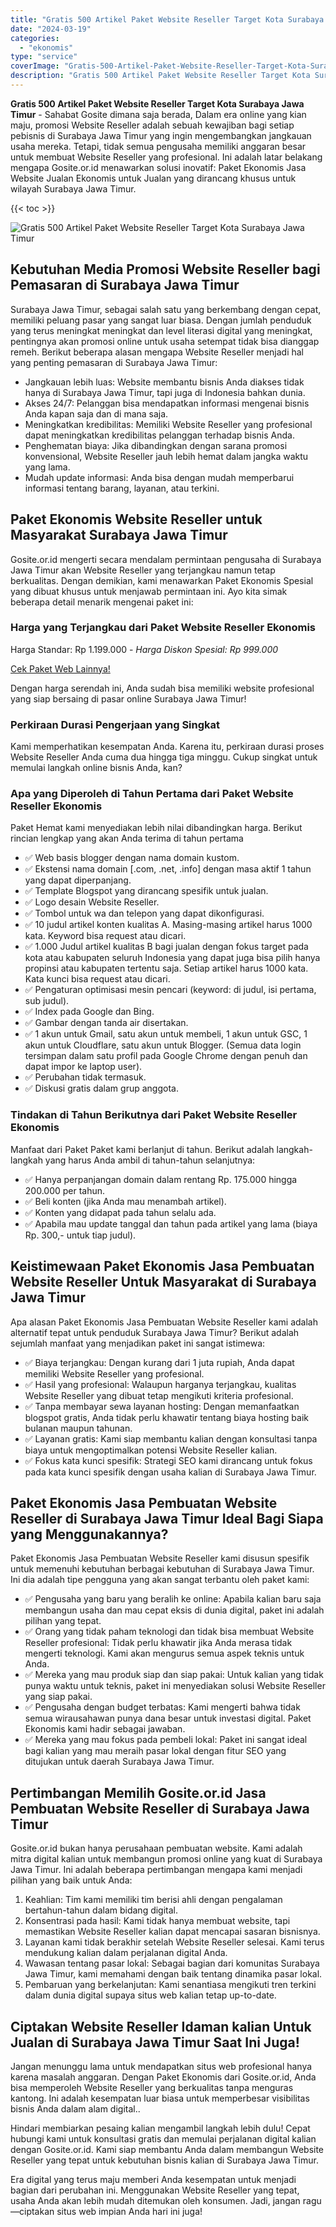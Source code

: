 ```yaml
---
title: "Gratis 500 Artikel Paket Website Reseller Target Kota Surabaya Jawa Timur"
date: "2024-03-19"
categories: 
  - "ekonomis"
type: "service"
coverImage: "Gratis-500-Artikel-Paket-Website-Reseller-Target-Kota-Surabaya-Jawa-Timur.png"
description: "Gratis 500 Artikel Paket Website Reseller Target Kota Surabaya Jawa Timur. Era digital yang terus maju memberi Anda kesempatan untuk menjadi bagian dari peru..."
---
```


**Gratis 500 Artikel Paket Website Reseller Target Kota Surabaya Jawa Timur** - Sahabat Gosite dimana saja berada, Dalam era online yang kian maju, promosi Website Reseller adalah sebuah kewajiban bagi setiap pebisnis di Surabaya Jawa Timur yang ingin mengembangkan jangkauan usaha mereka. Tetapi, tidak semua pengusaha memiliki anggaran besar untuk membuat Website Reseller yang profesional. Ini adalah latar belakang mengapa Gosite.or.id menawarkan solusi inovatif: Paket Ekonomis Jasa Website Jualan Ekonomis untuk Jualan yang dirancang khusus untuk wilayah Surabaya Jawa Timur.

{{< toc >}}

![Gratis 500 Artikel Paket Website Reseller Target Kota Surabaya Jawa Timur](/images/ekonomis/Gratis-500-Artikel-Paket-Website-Reseller-Target-Kota-Surabaya-Jawa-Timur.png)

## Kebutuhan Media Promosi Website Reseller bagi Pemasaran di Surabaya Jawa Timur

Surabaya Jawa Timur, sebagai salah satu yang berkembang dengan cepat, memiliki peluang pasar yang sangat luar biasa. Dengan jumlah penduduk yang terus meningkat meningkat dan level literasi digital yang meningkat, pentingnya akan promosi online untuk usaha setempat tidak bisa dianggap remeh. Berikut beberapa alasan mengapa Website Reseller menjadi hal yang penting pemasaran di Surabaya Jawa Timur:

- Jangkauan lebih luas: Website membantu bisnis Anda diakses tidak hanya di Surabaya Jawa Timur, tapi juga di Indonesia bahkan dunia.
- Akses 24/7: Pelanggan bisa mendapatkan informasi mengenai bisnis Anda kapan saja dan di mana saja.
- Meningkatkan kredibilitas: Memiliki Website Reseller yang profesional dapat meningkatkan kredibilitas pelanggan terhadap bisnis Anda.
- Penghematan biaya: Jika dibandingkan dengan sarana promosi konvensional, Website Reseller jauh lebih hemat dalam jangka waktu yang lama.
- Mudah update informasi: Anda bisa dengan mudah memperbarui informasi tentang barang, layanan, atau terkini.

## Paket Ekonomis Website Reseller untuk Masyarakat Surabaya Jawa Timur

Gosite.or.id mengerti secara mendalam permintaan pengusaha di Surabaya Jawa Timur akan Website Reseller yang terjangkau namun tetap berkualitas. Dengan demikian, kami menawarkan Paket Ekonomis Spesial yang dibuat khusus untuk menjawab permintaan ini. Ayo kita simak beberapa detail menarik mengenai paket ini:

### Harga yang Terjangkau dari Paket Website Reseller Ekonomis

<a class="cta-button">Harga Standar: Rp 1.199.000 - <em>Harga Diskon Spesial: Rp 999.000</em></a>

<a href="/jasa-web/" class="cta-button">Cek Paket Web Lainnya!</a>

Dengan harga serendah ini, Anda sudah bisa memiliki website profesional yang siap bersaing di pasar online Surabaya Jawa Timur!

### Perkiraan Durasi Pengerjaan yang Singkat

Kami memperhatikan kesempatan Anda. Karena itu, perkiraan durasi proses Website Reseller Anda cuma dua hingga tiga minggu. Cukup singkat untuk memulai langkah online bisnis Anda, kan?

### Apa yang Diperoleh di Tahun Pertama dari Paket Website Reseller Ekonomis

Paket Hemat kami menyediakan lebih nilai dibandingkan harga. Berikut rincian lengkap yang akan Anda terima di tahun pertama

- ✅ Web basis blogger dengan nama domain kustom.
- ✅ Ekstensi nama domain \[.com, .net, .info\] dengan masa aktif 1 tahun yang dapat diperpanjang.
- ✅ Template Blogspot yang dirancang spesifik untuk jualan.
- ✅ Logo desain Website Reseller.
- ✅ Tombol untuk wa dan telepon yang dapat dikonfigurasi.
- ✅ 10 judul artikel konten kualitas A. Masing-masing artikel harus 1000 kata. Keyword bisa request atau dicari.
- ✅ 1.000 Judul artikel kualitas B bagi jualan dengan fokus target pada kota atau kabupaten seluruh Indonesia yang dapat juga bisa pilih hanya propinsi atau kabupaten tertentu saja. Setiap artikel harus 1000 kata. Kata kunci bisa request atau dicari.
- ✅ Pengaturan optimisasi mesin pencari (keyword: di judul, isi pertama, sub judul).
- ✅ Index pada Google dan Bing.
- ✅ Gambar dengan tanda air disertakan.
- ✅ 1 akun untuk Gmail, satu akun untuk membeli, 1 akun untuk GSC, 1 akun untuk Cloudflare, satu akun untuk Blogger. (Semua data login tersimpan dalam satu profil pada Google Chrome dengan penuh dan dapat impor ke laptop user).
- ✅ Perubahan tidak termasuk.
- ✅ Diskusi gratis dalam grup anggota.

### Tindakan di Tahun Berikutnya dari Paket Website Reseller Ekonomis

Manfaat dari Paket Paket kami berlanjut di tahun. Berikut adalah langkah-langkah yang harus Anda ambil di tahun-tahun selanjutnya:

- ✅ Hanya perpanjangan domain dalam rentang Rp. 175.000 hingga 200.000 per tahun.
- ✅ Beli konten (jika Anda mau menambah artikel).
- ✅ Konten yang didapat pada tahun selalu ada.
- ✅ Apabila mau update tanggal dan tahun pada artikel yang lama (biaya Rp. 300,- untuk tiap judul).

## Keistimewaan Paket Ekonomis Jasa Pembuatan Website Reseller Untuk Masyarakat di Surabaya Jawa Timur

Apa alasan Paket Ekonomis Jasa Pembuatan Website Reseller kami adalah alternatif tepat untuk penduduk Surabaya Jawa Timur? Berikut adalah sejumlah manfaat yang menjadikan paket ini sangat istimewa:

- ✅ Biaya terjangkau: Dengan kurang dari 1 juta rupiah, Anda dapat memiliki Website Reseller yang profesional.
- ✅ Hasil yang profesional: Walaupun harganya terjangkau, kualitas Website Reseller yang dibuat tetap mengikuti kriteria profesional.
- ✅ Tanpa membayar sewa layanan hosting: Dengan memanfaatkan blogspot gratis, Anda tidak perlu khawatir tentang biaya hosting baik bulanan maupun tahunan.
- ✅ Layanan gratis: Kami siap membantu kalian dengan konsultasi tanpa biaya untuk mengoptimalkan potensi Website Reseller kalian.
- ✅ Fokus kata kunci spesifik: Strategi SEO kami dirancang untuk fokus pada kata kunci spesifik dengan usaha kalian di Surabaya Jawa Timur.

## Paket Ekonomis Jasa Pembuatan Website Reseller di Surabaya Jawa Timur Ideal Bagi Siapa yang Menggunakannya?

Paket Ekonomis Jasa Pembuatan Website Reseller kami disusun spesifik untuk memenuhi kebutuhan berbagai kebutuhan di Surabaya Jawa Timur. Ini dia adalah tipe pengguna yang akan sangat terbantu oleh paket kami:

- ✅ Pengusaha yang baru yang beralih ke online: Apabila kalian baru saja membangun usaha dan mau cepat eksis di dunia digital, paket ini adalah pilihan yang tepat.
- ✅ Orang yang tidak paham teknologi dan tidak bisa membuat Website Reseller profesional: Tidak perlu khawatir jika Anda merasa tidak mengerti teknologi. Kami akan mengurus semua aspek teknis untuk Anda.
- ✅ Mereka yang mau produk siap dan siap pakai: Untuk kalian yang tidak punya waktu untuk teknis, paket ini menyediakan solusi Website Reseller yang siap pakai.
- ✅ Pengusaha dengan budget terbatas: Kami mengerti bahwa tidak semua wirausahawan punya dana besar untuk investasi digital. Paket Ekonomis kami hadir sebagai jawaban.
- ✅ Mereka yang mau fokus pada pembeli lokal: Paket ini sangat ideal bagi kalian yang mau meraih pasar lokal dengan fitur SEO yang ditujukan untuk daerah Surabaya Jawa Timur.

## Pertimbangan Memilih Gosite.or.id Jasa Pembuatan Website Reseller di Surabaya Jawa Timur

Gosite.or.id bukan hanya perusahaan pembuatan website. Kami adalah mitra digital kalian untuk membangun promosi online yang kuat di Surabaya Jawa Timur. Ini adalah beberapa pertimbangan mengapa kami menjadi pilihan yang baik untuk Anda:

1. Keahlian: Tim kami memiliki tim berisi ahli dengan pengalaman bertahun-tahun dalam bidang digital.
2. Konsentrasi pada hasil: Kami tidak hanya membuat website, tapi memastikan Website Reseller kalian dapat mencapai sasaran bisnisnya.
3. Layanan kami tidak berakhir setelah Website Reseller selesai. Kami terus mendukung kalian dalam perjalanan digital Anda.
4. Wawasan tentang pasar lokal: Sebagai bagian dari komunitas Surabaya Jawa Timur, kami memahami dengan baik tentang dinamika pasar lokal.
5. Pembaruan yang berkelanjutan: Kami senantiasa mengikuti tren terkini dalam dunia digital supaya situs web kalian tetap up-to-date.

## Ciptakan Website Reseller Idaman kalian Untuk Jualan di Surabaya Jawa Timur Saat Ini Juga!

Jangan menunggu lama untuk mendapatkan situs web profesional hanya karena masalah anggaran. Dengan Paket Ekonomis dari Gosite.or.id, Anda bisa memperoleh Website Reseller yang berkualitas tanpa menguras kantong. Ini adalah kesempatan luar biasa untuk memperbesar visibilitas bisnis Anda dalam alam digital..

Hindari membiarkan pesaing kalian mengambil langkah lebih dulu! Cepat hubungi kami untuk konsultasi gratis dan memulai perjalanan digital kalian dengan Gosite.or.id. Kami siap membantu Anda dalam membangun Website Reseller yang tepat untuk kebutuhan bisnis kalian di Surabaya Jawa Timur.

Era digital yang terus maju memberi Anda kesempatan untuk menjadi bagian dari perubahan ini. Menggunakan Website Reseller yang tepat, usaha Anda akan lebih mudah ditemukan oleh konsumen. Jadi, jangan ragu—ciptakan situs web impian Anda hari ini juga!